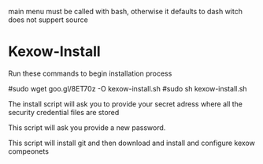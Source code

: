 main menu must be called with bash, otherwise it defaults to dash witch does not suppert source


Kexow-Install
=============
Run these commands to begin installation process

#sudo wget goo.gl/8ET70z -O kexow-install.sh
#sudo sh kexow-install.sh

The install script will ask you to provide your secret adress where all the security credential files are stored

This script will ask you provide a new password.

This script will install git and then download and install and configure kexow compeonets

